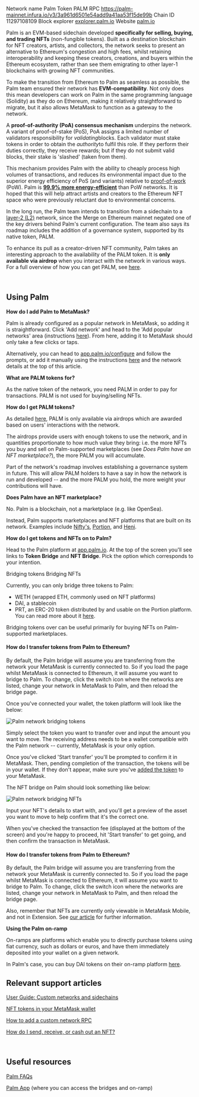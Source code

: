 
Network name
Palm
Token
PALM
RPC
https://palm-mainnet.infura.io/v3/3a961d6501e54add9a41aa53f15de99b
Chain ID
11297108109
Block explorer
[explorer.palm.io](https://explorer.palm.io/)
Website
[palm.io](https://palm.io/)

Palm is an EVM-based sidechain developed **specifically for selling, buying, and trading NFTs** (non-fungible tokens). Built as a destination blockchain for NFT creators, artists, and collectors, the network seeks to present an alternative to Ethereum's congestion and high fees, whilst retaining interoperability and keeping these creators, creations, and buyers within the Ethereum ecosystem, rather than see them emigrating to other layer-1 blockchains with growing NFT communities.


To make the transition from Ethereum to Palm as seamless as possible, the Palm team ensured their network has **EVM-compatibility**. Not only does this mean developers can work on Palm in the same programming language (Solidity) as they do on Ethereum, making it relatively straightforward to migrate, but it also allows MetaMask to function as a gateway to the network. 


A **proof-of-authority (PoA) consensus mechanism** underpins the network. A variant of proof-of-stake (PoS), PoA assigns a limited number of validators responsibility for *validating*blocks. Each validator must stake tokens in order to obtain the *authority*to fulfil this role. If they perform their duties correctly, they receive rewards; but if they do not submit valid blocks, their stake is 'slashed' (taken from them).


This mechanism provides Palm with the ability to cheaply process high volumes of transactions, and reduces its environmental impact due to the superior energy efficiency of PoS (and variants) relative to [proof-of-work](https://support.metamask.io/hc/en-us/articles/360015489611#:~:text=Under%20PoW%20consensus,helps%20the%20network.) (PoW). Palm is [**99.9% more energy-efficient**](https://palm.io/#:~:text=99.9%25%20More,Proof%20of%20Stake.) than PoW networks. It is hoped that this will help attract artists and creators to the Ethereum NFT space who were previously reluctant due to environmental concerns.


In the long run, the Palm team intends to transition from a sidechain to a [layer-2 (L2)](https://consensys.net/blog/blockchain-explained/what-l222-means-for-the-ethereum-ecosystem/) network, since the Merge on Ethereum mainnet negated one of the key drivers behind Palm's current configuration. The team also says its roadmap includes the addition of a governance system, supported by its native token, PALM. 


To enhance its pull as a creator-driven NFT community, Palm takes an interesting approach to the availability of the PALM token. It is **only available via airdrop** when you interact with the network in various ways. For a full overview of how you can get PALM, see [here](https://palm.io/get-palm/). 


 


**Using Palm**
--------------




**How do I add Palm to MetaMask?**

Palm is already configured as a popular network in MetaMask, so adding it is straightforward. Click 'Add network' and head to the 'Add popular networks' area (instructions [here](https://support.metamask.io/hc/en-us/articles/360043227612)). From here, adding it to MetaMask should only take a few clicks or taps.


Alternatively, you can head to [app.palm.io/configure](https://app.palm.io/configure) and follow the prompts, or add it manually using the instructions [here](https://support.metamask.io/hc/en-us/articles/360043227612) and the network details at the top of this article.





**What are PALM tokens for?**

As the native token of the network, you need PALM in order to pay for transactions. PALM is not used for buying/selling NFTs.





**How do I get PALM tokens?**

As detailed [here](https://palm.io/get-palm/), PALM is only available via airdrops which are awarded based on users' interactions with the network.


The airdrops provide users with enough tokens to use the network, and in quantities proportionate to how much value they bring: i.e. the more NFTs you buy and sell on Palm-supported marketplaces (see *Does Palm have an NFT marketplace?*), the more PALM you will accumulate.


Part of the network's roadmap involves establishing a governance system in future. This will allow PALM holders to have a say in how the network is run and developed -- and the more PALM you hold, the more weight your contributions will have.





**Does Palm have an NFT marketplace?**

No. Palm is a blockchain, not a marketplace (e.g. like OpenSea).


Instead, Palm supports marketplaces and NFT platforms that are built on its network. Examples include [Nifty's](https://niftys.com/), [Portion](https://portion.io/), and [Heni](https://www.heni.com/).





**How do I get tokens and NFTs on to Palm?**

Head to the Palm platform at [app.palm.io](https://app.palm.io/). At the top of the screen you'll see links to **Token Bridge** and **NFT Bridge**. Pick the option which corresponds to your intention.




Bridging tokens Bridging NFTs

Currently, you can only bridge three tokens to Palm:
* WETH (wrapped ETH, commonly used on NFT platforms)
* DAI, a stablecoin
* PRT, an ERC-20 token distributed by and usable on the Portion platform. You can read more about it [here](https://medium.com/portion/announcing-the-portion-token-85efa049e7e0).


Bridging tokens over can be useful primarily for buying NFTs on Palm-supported marketplaces.



#### How do I transfer tokens from Palm to Ethereum?


By default, the Palm bridge will assume you are transferring from the network your MetaMask is currently connected to. So if you load the page whilst MetaMask is connected to Ethereum, it will assume you want to bridge to Palm. To change, click the switch icon where the networks are listed, change your network in MetaMask to Palm, and then reload the bridge page.



Once you've connected your wallet, the token platform will look like the below:


![Palm network bridging tokens](https://support.metamask.io/hc/article_attachments/16422656718491)


Simply select the token you want to transfer over and input the amount you want to move. The receiving address needs to be a wallet compatible with the Palm network -- currently, MetaMask is your only option.


Once you've clicked 'Start transfer' you'll be prompted to confirm it in MetaMask. Then, pending completion of the transaction, the tokens will be in your wallet. If they don't appear, make sure you've [added the token](https://support.metamask.io/hc/en-us/articles/360015489031-How-to-add-unlisted-tokens-custom-tokens-in-MetaMask) to your MetaMask.




The NFT bridge on Palm should look something like below:


![Palm network bridging NFTs](https://support.metamask.io/hc/article_attachments/16422656718875)


Input your NFT's details to start with, and you'll get a preview of the asset you want to move to help confirm that it's the correct one.


When you've checked the transaction fee (displayed at the bottom of the screen) and you're happy to proceed, hit 'Start transfer' to get going, and then confirm the transaction in MetaMask.



#### How do I transfer tokens from Palm to Ethereum?


By default, the Palm bridge will assume you are transferring from the network your MetaMask is currently connected to. So if you load the page whilst MetaMask is connected to Ethereum, it will assume you want to bridge to Palm. To change, click the switch icon where the networks are listed, change your network in MetaMask to Palm, and then reload the bridge page.



Also, remember that NFTs are currently only viewable in MetaMask Mobile, and not in Extension. See [our article](https://support.metamask.io/hc/en-us/articles/360058238591-NFT-tokens-in-your-MetaMask-wallet) for further information.







**Using the Palm on-ramp**

On-ramps are platforms which enable you to directly purchase tokens using fiat currency, such as dollars or euros, and have them immediately deposited into your wallet on a given network.


In Palm's case, you can buy DAI tokens on their on-ramp platform [here](https://app.palm.io/onramp).






**Relevant support articles**
-----------------------------


[User Guide: Custom networks and sidechains](https://support.metamask.io/hc/en-us/articles/4404424659995-User-Guide-Custom-networks-and-sidechains)


[NFT tokens in your MetaMask wallet](https://support.metamask.io/hc/en-us/articles/360058238591-NFT-tokens-in-your-MetaMask-wallet)


[How to add a custom network RPC](https://support.metamask.io/hc/en-us/articles/360043227612-How-to-add-a-custom-network-RPC)


[How do I send, receive, or cash out an NFT?](https://support.metamask.io/hc/en-us/articles/360058961911-How-do-I-send-receive-or-cash-out-an-NFT-)


 


**Useful resources**
--------------------


[Palm FAQs](https://palm.io/faq/)


[Palm App](https://app.palm.io/) (where you can access the bridges and on-ramp)

